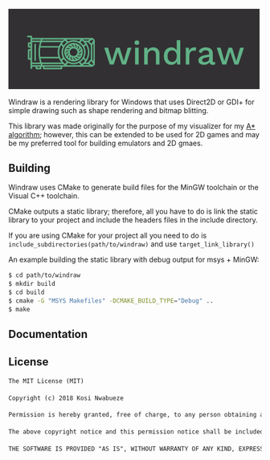<!---
 Copyright (c) 2018 Kosi Nwabueze
 
 This software is released under the MIT License.
 https://opensource.org/licenses/MIT
-->

<img src="images/cover.png" width="500px"></img>

Windraw is a rendering library for Windows that uses Direct2D or GDI+ for simple drawing such as shape rendering and bitmap blitting.

This library was made originally for the purpose of my visualizer for my [A* algorithm](https://github.com/kosinw/astar); however, this can be extended to be used for 2D games and may be my preferred tool for building emulators and 2D gmaes.

## Building

Windraw uses CMake to generate build files for the MinGW toolchain or the Visual C++ toolchain.

CMake outputs a static library; therefore, all you have to do is link the static library to your project and include the headers files in the include directory.

If you are using CMake for your project all you need to do is `include_subdirectories(path/to/windraw)` and use `target_link_library()`

An example building the static library with debug output for msys + MinGW:
```bash
$ cd path/to/windraw
$ mkdir build
$ cd build
$ cmake -G "MSYS Makefiles" -DCMAKE_BUILD_TYPE="Debug" ..
$ make
```

## Documentation

<!-- TODO: implement Doxygen to generate build files -->

## License
```txt
The MIT License (MIT)

Copyright (c) 2018 Kosi Nwabueze

Permission is hereby granted, free of charge, to any person obtaining a copy of this software and associated documentation files (the "Software"), to deal in the Software without restriction, including without limitation the rights to use, copy, modify, merge, publish, distribute, sublicense, and/or sell copies of the Software, and to permit persons to whom the Software is furnished to do so, subject to the following conditions:

The above copyright notice and this permission notice shall be included in all copies or substantial portions of the Software.

THE SOFTWARE IS PROVIDED "AS IS", WITHOUT WARRANTY OF ANY KIND, EXPRESS OR IMPLIED, INCLUDING BUT NOT LIMITED TO THE WARRANTIES OF MERCHANTABILITY, FITNESS FOR A PARTICULAR PURPOSE AND NONINFRINGEMENT. IN NO EVENT SHALL THE AUTHORS OR COPYRIGHT HOLDERS BE LIABLE FOR ANY CLAIM, DAMAGES OR OTHER LIABILITY, WHETHER IN AN ACTION OF CONTRACT, TORT OR OTHERWISE, ARISING FROM, OUT OF OR IN CONNECTION WITH THE SOFTWARE OR THE USE OR OTHER DEALINGS IN THE SOFTWARE.
```
